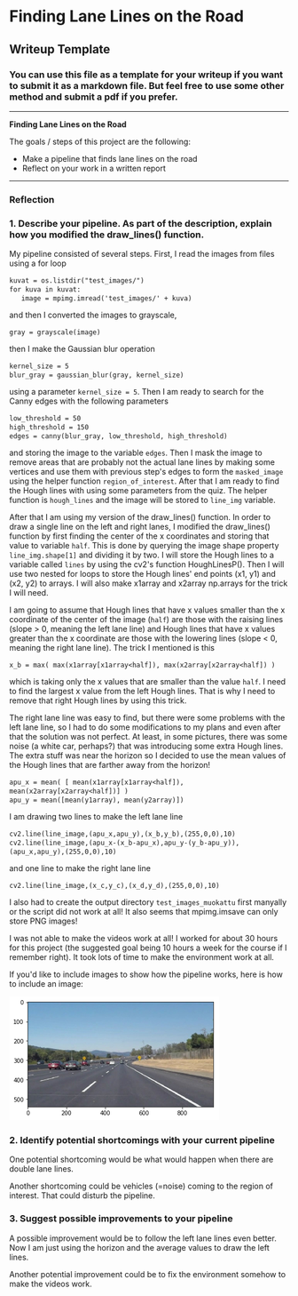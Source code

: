 # **Finding Lane Lines on the Road** 

## Writeup Template

### You can use this file as a template for your writeup if you want to submit it as a markdown file. But feel free to use some other method and submit a pdf if you prefer.

---

**Finding Lane Lines on the Road**

The goals / steps of this project are the following:
* Make a pipeline that finds lane lines on the road
* Reflect on your work in a written report

---

### Reflection

### 1. Describe your pipeline. As part of the description, explain how you modified the draw_lines() function.

My pipeline consisted of several steps. First, I read the images from files using a for loop
```
kuvat = os.listdir("test_images/")
for kuva in kuvat:
   image = mpimg.imread('test_images/' + kuva)
```
and then I converted the images to grayscale, 
```
gray = grayscale(image)
```
then I make the Gaussian blur operation
```
kernel_size = 5
blur_gray = gaussian_blur(gray, kernel_size)
```
using a parameter `kernel_size = 5`.
Then I am ready to search for the Canny edges with the following parameters
```
low_threshold = 50
high_threshold = 150
edges = canny(blur_gray, low_threshold, high_threshold)
```
and storing the image to the variable `edges`.
Then I mask the image to remove areas that are probably not the actual lane lines by making some vertices and use them with previous step's edges to form the `masked_image` using the helper function `region_of_interest`. After that I am ready to find the Hough lines with using some parameters from the quiz. The helper function is `hough_lines` and the image will be stored to `line_img` variable. 

After that I am using my version of the draw_lines() function. In order to draw a single line on the left and right lanes, I modified the draw_lines() function by first finding the center of the x coordinates and storing that value to variable `half`. This is done by querying the image shape property `line_img.shape[1]` and dividing it by two. I will store the Hough lines to a variable called `lines` by using the cv2's function HoughLinesP(). Then I will use two nested for loops to store the Hough lines' end points (x1, y1) and (x2, y2) to arrays. I will also make x1array and x2array np.arrays for the trick I will need.

I am going to assume that Hough lines that have x values smaller than the x coordinate of the center of the image (`half`) are those with the raising lines (slope > 0, meaning the left lane line) and Hough lines that have x values greater than the x coordinate are those with the lowering lines (slope < 0, meaning the right lane line). The trick I mentioned is this 
```
x_b = max( max(x1array[x1array<half]), max(x2array[x2array<half]) )
```
which is taking only the x values that are smaller than the value `half`. I need to find the largest x value from the left Hough lines. That is why I need to remove that right Hough lines by using this trick.

The right lane line was easy to find, but there were some problems with the left lane line, so I had to do some modifications to my plans and even after that the solution was not perfect. At least, in some pictures, there was some noise (a white car, perhaps?) that was introducing some extra Hough lines. The extra stuff was near the horizon so I decided to use the mean values of the Hough lines that are farther away from the horizon!
```
apu_x = mean( [ mean(x1array[x1array<half]), mean(x2array[x2array<half])] )
apu_y = mean([mean(y1array), mean(y2array)])
```

I am drawing two lines to make the left lane line
```
cv2.line(line_image,(apu_x,apu_y),(x_b,y_b),(255,0,0),10)
cv2.line(line_image,(apu_x-(x_b-apu_x),apu_y-(y_b-apu_y)),(apu_x,apu_y),(255,0,0),10)
```
and one line to make the right lane line
```
cv2.line(line_image,(x_c,y_c),(x_d,y_d),(255,0,0),10)
```

I also had to create the output directory `test_images_muokattu` first manyally or the script did not work at all! It also seems that mpimg.imsave can only store PNG images!

I was not able to make the videos work at all! I worked for about 30 hours for this project (the suggested goal being 10 hours a week for the course if I remember right). It took lots of time to make the environment work at all.

If you'd like to include images to show how the pipeline works, here is how to include an image: 

![alt text](https://raw.githubusercontent.com/HenriHeinonen/CarND-LaneLines-P1/master/step1.png "Logo Title Text 1")

### 2. Identify potential shortcomings with your current pipeline


One potential shortcoming would be what would happen when there are double lane lines.

Another shortcoming could be vehicles (=noise) coming to the region of interest. That could disturb the pipeline.


### 3. Suggest possible improvements to your pipeline

A possible improvement would be to follow the left lane lines even better. Now I am just using the horizon and the average values to draw the left lines.

Another potential improvement could be to fix the environment somehow to make the videos work.
